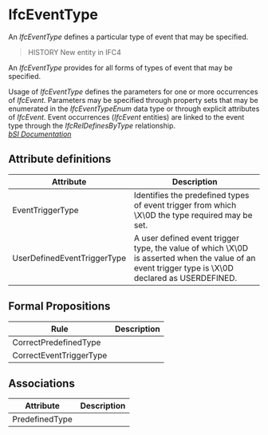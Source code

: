 IfcEventType
============
An _IfcEventType_ defines a particular type of event that may be specified.  
  
> HISTORY  New entity in IFC4  
  
An _IfcEventType_ provides for all forms of types of event that may be
specified.  
  
Usage of _IfcEventType_ defines the parameters for one or more occurrences of
_IfcEvent_. Parameters may be specified through property sets that may be
enumerated in the _IfcEventTypeEnum_ data type or through explicit attributes
of _IfcEvent_. Event occurrences (_IfcEvent_ entities) are linked to the event
type through the _IfcRelDefinesByType_ relationship.  
[ _bSI
Documentation_](https://standards.buildingsmart.org/IFC/DEV/IFC4_2/FINAL/HTML/schema/ifcprocessextension/lexical/ifceventtype.htm)


Attribute definitions
---------------------
| Attribute                   | Description                                                                                                                                       |
|-----------------------------|---------------------------------------------------------------------------------------------------------------------------------------------------|
| EventTriggerType            | Identifies the predefined types of event trigger from which \X\0D the type required may be set.                                                   |
| UserDefinedEventTriggerType | A user defined event trigger type, the value of which \X\0D is asserted when the value of an event trigger type is \X\0D declared as USERDEFINED. |

Formal Propositions
-------------------
| Rule                    | Description   |
|-------------------------|---------------|
| CorrectPredefinedType   |               |
| CorrectEventTriggerType |               |

Associations
------------
| Attribute      | Description   |
|----------------|---------------|
| PredefinedType |               |

